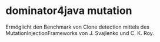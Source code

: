 # dominator4java mutation

Ermöglicht den Benchmark von Clone detection mittels des MutationInjectionFrameworks von J. Svajlenko und C. K. Roy.